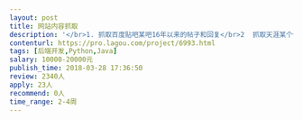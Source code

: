 ```yaml
---                
layout: post       
title: 网站内容抓取           
description: '</br>1. 抓取百度贴吧某吧16年以来的帖子和回复</br>2  抓取天涯某个论坛16年以来的帖子内容和回复</br>3. 觅健某个圈子2016年以来的帖子和回复</br></br>使用python或NodeJS或Java代码抓取，要求代码质量高，结构清晰，抓取到的数据完整，准确</br>'     
contenturl: https://pro.lagou.com/project/6993.html      
tags: [后端开发,Python,Java]            
salary: 10000-20000元          
publish_time: 2018-03-28 17:36:50         
review: 2340人                   
apply: 23人                   
recommend: 0人                   
time_range: 2-4周              
---                 
```

